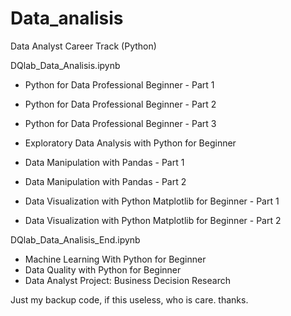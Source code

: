 # Data_analisis

Data Analyst Career Track (Python)

DQlab_Data_Analisis.ipynb

- Python for Data Professional Beginner - Part 1
- Python for Data Professional Beginner - Part 2
- Python for Data Professional Beginner - Part 3

- Exploratory Data Analysis with Python for Beginner

- Data Manipulation with Pandas - Part 1
- Data Manipulation with Pandas - Part 2

- Data Visualization with Python Matplotlib for Beginner - Part 1
- Data Visualization with Python Matplotlib for Beginner - Part 2

DQlab_Data_Analisis_End.ipynb

- Machine Learning With Python for Beginner
- Data Quality with Python for Beginner
- Data Analyst Project: Business Decision Research

Just my backup code, if this useless, who is care. thanks.

